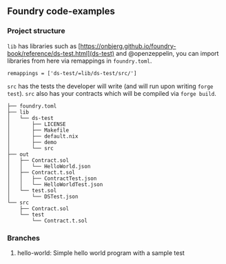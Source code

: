 ## Foundry code-examples

### Project structure

`lib` has libraries such as [https://onbjerg.github.io/foundry-book/reference/ds-test.html](ds-test) and @openzeppelin, you can import libraries from here via remappings in `foundry.toml`.

`remappings = ['ds-test/=lib/ds-test/src/']`

`src` has the tests the developer will write (and will run upon writing `forge test`). `src` also has your contracts which will be compiled via `forge build`.

```
├── foundry.toml
├── lib
│   └── ds-test
│       ├── LICENSE
│       ├── Makefile
│       ├── default.nix
│       ├── demo
│       └── src
├── out
│   ├── Contract.sol
│   │   └── HelloWorld.json
│   ├── Contract.t.sol
│   │   ├── ContractTest.json
│   │   └── HelloWorldTest.json
│   └── test.sol
│       └── DSTest.json
└── src
    ├── Contract.sol
    └── test
        └── Contract.t.sol
```

### Branches
1. hello-world: Simple hello world program with a sample test